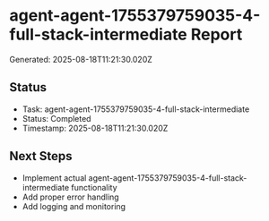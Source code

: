 # agent-agent-1755379759035-4-full-stack-intermediate Report

Generated: 2025-08-18T11:21:30.020Z

## Status
- Task: agent-agent-1755379759035-4-full-stack-intermediate
- Status: Completed
- Timestamp: 2025-08-18T11:21:30.020Z

## Next Steps
- Implement actual agent-agent-1755379759035-4-full-stack-intermediate functionality
- Add proper error handling
- Add logging and monitoring
